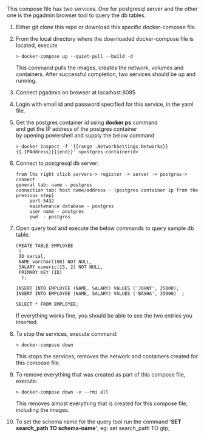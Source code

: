 This compose file has two services. One for postgresql server and the other one is the pgadmin browser tool to query the db tables.

1. Either git clone this repo or download this specific docker-compose file.

2. From the local directory where the downloaded docker-compose file is located, execute		
	
       > docker-compose up --quiet-pull --build -d
	
    This command pulls the images, creates the network, volumes and containers.
    After successful completion, two services should be up and running.
	
3. Connect pgadmin on browser at localhost:8085

4. Login with email id and password specified for this service, in the yaml file.

5. Get the postgres container id using <b>docker ps</b> command<br>and get the IP address of the postgres container<br> 
      by opening powershell and supply the below command
       
       > docker inspect -f '{{range .NetworkSettings.Networks}}{{.IPAddress}}{{end}}' <postgres-containerid>

6. Connect to postgresql db server:
	
       from lhs right click servers-> register -> server -> postgres-> connect
	   general tab: name - postgres
	   connection tab: host name/address - [postgres container ip from the previous step]
			port-5432
			maintenance database - postgres
			user name - postgres
			pwd  - postgres

7. Open query tool and execute the below commands to query sample db table.

	   CREATE TABLE EMPLOYEE
	    (
		ID serial,
		NAME varchar(100) NOT NULL,
		SALARY numeric(15, 2) NOT NULL,
		PRIMARY KEY (ID)
	     );

	   INSERT INTO EMPLOYEE (NAME, SALARY) VALUES ('JOHNY', 25000);
	   INSERT INTO EMPLOYEE (NAME, SALARY) VALUES ('BASHA', 35000)	;				

	   SELECT * FROM EMPLOYEE;

    If everything works fine, you should be able to see the two entries you inserted.

7. To stop the services, execute command: 

       > docker-compose down

      This stops the services, removes the network and containers created for this compose file.

8. To remove everything that was created as part of this compose file, execute: 
	
       > docker-compose down -v --rmi all

      This removes almost everything that is created for this compose file, including the images.

9. To set the schema name for the query tool run the command '<b>SET search_path TO schema-name</b>'; eg: set search_path TO gtp;
